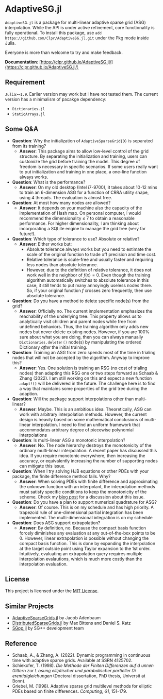# AdaptiveSG.jl

`AdaptiveSG.jl` is a package for multi-linear adaptive sparse grid (ASG) interpolation. While the API is under active refinement, core functionality is fully operational.
To install this package, use `add https://github.com/Clpr/AdaptiveSG.jl.git` under the Pkg mode inside Julia.

Everyone is more than welcome to try and make feedback.

**Documentation**: [https://clpr.github.io/AdaptiveSG.jl/](https://clpr.github.io/AdaptiveSG.jl/)


## Requirement

`Julia>=1.9`. Earlier version may work but I have not tested them. The current version has a minimalism of pacakge dependency:

- `Dictionaries.jl`
- `StaticArrays.jl`




## Some Q&A

- **Question**: Why the initialization of `AdaptiveSparseGrid{D}` is separated from its training?
    - **Answer**: This package aims to allow low-level control of the grid structure. By separating the initialization and training, users can customize the grid before training the model. This degree of freedom is necessary in specific scenarios. If some users really want to put initialization and training in one place, a one-line function always works.
- **Question**: What is the performance?
    - **Answer**: On my old desktop (Intel i7-9700), it takes about 10-12 mins to train an 6-dimension ASG for a function of CRRA utility shape, using 4 threads. The evaluation is almost free.
- **Question**: At most how many nodes are allowed?
    - **Answer**: It depends on your machine also the capacity of the implementation of Hash map. On personal computer, I would recommend the dimensionality $\leq$ 7 to obtain a reasonable performance. For higher dimensionality, I am thinking about incorporating a SQLite engine to manage the grid tree (very far future!).
- **Question**: Which type of tolerance to use? Absolute or relative?
    - **Answer**: Either works but:
        - Absolute tolerance always works but you need to estimate the scale of the original function to trade off precision and time cost.
        - Relative tolerance is scale-free and usually faster and requiring less nodes than absolute tolerance. 
        - However, due to the definition of relative tolerance, it does not work well in the neighbor of $f(x)=0$. Even though the training algorithm automatically switches to absolute tolerance in this case, it still tends to put many annoyingly useless nodes there. So, if your original function $f$ crosses zero frequently, then use absolute tolerance. 
- **Question**: Do you have a method to delete specific node(s) from the grid?
    - **Answer**: Officially no. The current implementation emphasizes the reachability of the underlying tree. This property allows us to analytically visit children and parent nodes while free from undefined behaviors. Thus, the training algorithm only adds new nodes but never delete existing nodes. However, if you are 100% sure about what you are doing, then you can always manually `Dictionaries.delete!()` node(s) by manipulating the ordered Dictionary *after* the initial training.
- **Question**: Training an ASG from zero spends most of the time in trialing nodes that will not be accepted by the algorithm. Anyway to improve this?
    - **Answer**: Yes. One solution is training an RSG (no cost of trialing nodes) then adapting this RSG one or two steps forward as Schaab & Zhang (2022). I am still working on this and expect a new function `adapt!()` will be delivered in the future. The challenge here is to find a way that maintains some properties of the grid tree during the adaption.
- **Question**: Will the package support interpolations other than multi-linear?
    - **Answer**: Maybe. This is an ambitious idea. Theoretically, ASG can work with arbitrary interpolation methods. However, the current design is heavily based on some mathematical conclusions of multi-linear interpolation. I need to find an uniform framework that accommodates arbitrary degree of piecewise polynomial interpolations
- **Question**: Is multi-linear ASG a monotonic interpolation?
    - **Answer**: No. The node hierarchy destroys the monotonicity of the ordinary multi-linear interpolation. A recent paper has discussed this idea. If you require monotonic everywhere, then increasing the accuracy, or equivalently increasing the number of supporting nodes can mitigate this issue.
- **Question**: When I try solving HJB equations or other PDEs with your package, the finite difference method fails. Why?
    - **Answer**: When solving PDEs with finite difference and approximating the unknown function with an interpolant, the interpolation methods must satisfy specific conditions to keep the monotonicity of the scheme. Check my [blog post](https://clpr.github.io/blogs/post_241111.html) for a discussion about this issue.
- **Question**: Do you have a plan to support numerical quadrature for ASG?
    - **Answer**: Of course. This is on my schedule and has high priority. A trapezoid rule of one-dimensional partial integration has been implemented. The multi-dimensional integration is on my schedule
- **Question**: Does ASG support extrapolation?
    - **Answer**: By definition, no. Because the compact basis function forcely diminishes any evaluation at any out-of-the-box points to be 0. However, linear extrapolation is possible without changing the compact basis function. This is done by expanding the interpolation at the target outside point using Taylor expansion to the 1st order. Intuitively, evaluating an extrapolation query requires multiple interpolation evalautions, which is much more costly than the interpolation evaluation.


## License

This project is licensed under the [MIT License](LICENSE).

## Similar Projects

- [AdaptiveSparseGrids.jl](https://github.com/jacobadenbaum/AdaptiveSparseGrids.jl) by Jacob Adenbaum
- [DistributedSparseGrids.jl](https://github.com/baxmittens/DistributedSparseGrids.jl) by Max Bittens and Daniel S. Katz
- [SGpp.jl](https://github.com/SGpp/SGpp) by SG++ development team

## Reference

- Schaab, A., & Zhang, A. (2022). Dynamic programming in continuous time with adaptive sparse grids. Available at SSRN 4125702.
- Schiekofer, T. (1998). *Die Methode der Finiten Differenzen auf d unnen Gittern zur L osung elliptischer und parabolischer partieller Di erentialgleichungen* (Doctoral dissertation, PhD thesis, Universit at Bonn).
- Griebel, M. (1998). Adaptive sparse grid multilevel methods for elliptic PDEs based on finite differences. *Computing*, *61*, 151-179.